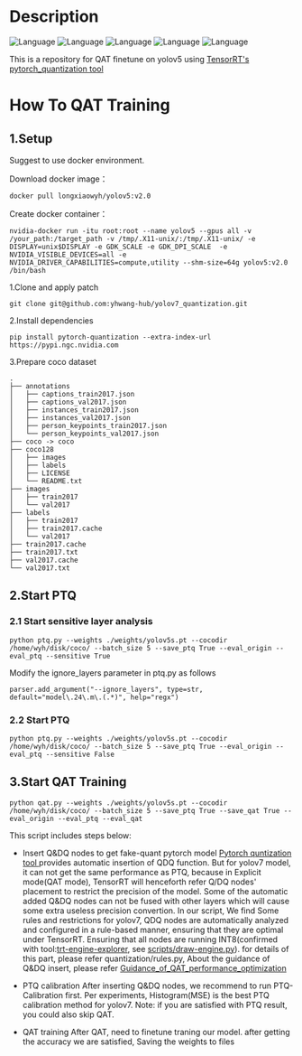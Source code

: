 # Description
![Language](https://img.shields.io/badge/language-c++-brightgreen)
![Language](https://img.shields.io/badge/CUDA-11.1-brightgreen) 
![Language](https://img.shields.io/badge/TensorRT-8.5.1.7-brightgreen)
![Language](https://img.shields.io/badge/OpenCV-4.5.5-brightgreen) 
![Language](https://img.shields.io/badge/ubuntu-16.04-brightorigin)

This is a repository for QAT finetune on yolov5 using [TensorRT's pytorch_quantization tool](https://github.com/NVIDIA/TensorRT/tree/main/tools/pytorch-quantization)

# How To QAT Training

## 1.Setup
Suggest to use docker environment.

Download docker image：
```
docker pull longxiaowyh/yolov5:v2.0
```
Create docker container：
```
nvidia-docker run -itu root:root --name yolov5 --gpus all -v /your_path:/target_path -v /tmp/.X11-unix/:/tmp/.X11-unix/ -e DISPLAY=unix$DISPLAY -e GDK_SCALE -e GDK_DPI_SCALE  -e NVIDIA_VISIBLE_DEVICES=all -e NVIDIA_DRIVER_CAPABILITIES=compute,utility --shm-size=64g yolov5:v2.0 /bin/bash
```

1.Clone and apply patch

```
git clone git@github.com:yhwang-hub/yolov7_quantization.git
```
2.Install dependencies
```
pip install pytorch-quantization --extra-index-url https://pypi.ngc.nvidia.com
```
3.Prepare coco dataset
```
.
├── annotations
│   ├── captions_train2017.json
│   ├── captions_val2017.json
│   ├── instances_train2017.json
│   ├── instances_val2017.json
│   ├── person_keypoints_train2017.json
│   └── person_keypoints_val2017.json
├── coco -> coco
├── coco128
│   ├── images
│   ├── labels
│   ├── LICENSE
│   └── README.txt
├── images
│   ├── train2017
│   └── val2017
├── labels
│   ├── train2017
│   ├── train2017.cache
│   └── val2017
├── train2017.cache
├── train2017.txt
├── val2017.cache
└── val2017.txt
```

## 2.Start PTQ
### 2.1 Start sensitive layer analysis
```
python ptq.py --weights ./weights/yolov5s.pt --cocodir /home/wyh/disk/coco/ --batch_size 5 --save_ptq True --eval_origin --eval_ptq --sensitive True
```
Modify the ignore_layers parameter in ptq.py as follows
```
parser.add_argument("--ignore_layers", type=str, default="model\.24\.m\.(.*)", help="regx")
```
### 2.2 Start PTQ
```
python ptq.py --weights ./weights/yolov5s.pt --cocodir /home/wyh/disk/coco/ --batch_size 5 --save_ptq True --eval_origin --eval_ptq --sensitive False
```

## 3.Start QAT Training
```
python qat.py --weights ./weights/yolov5s.pt --cocodir /home/wyh/disk/coco/ --batch_size 5 --save_ptq True --save_qat True --eval_origin --eval_ptq --eval_qat
```
This script includes steps below:

- Insert Q&DQ nodes to get fake-quant pytorch model
  [Pytorch quntization tool ](https://github.com/NVIDIA/TensorRT/tree/main/tools/pytorch-quantization)provides automatic insertion of QDQ function. But for yolov7 model, it can not get the same performance as PTQ, because in Explicit mode(QAT mode), TensorRT will henceforth refer Q/DQ nodes' placement to restrict the precision of the model. Some of the automatic added Q&DQ nodes can not be fused with other layers which will cause some extra useless precision convertion. In our script, We find Some rules and restrictions for yolov7, QDQ nodes are automatically analyzed and configured in a rule-based manner, ensuring that they are optimal under TensorRT. Ensuring that all nodes are running INT8(confirmed with tool:[trt-engine-explorer](https://github.com/NVIDIA/TensorRT/tree/main/tools/experimental/trt-engine-explorer), see [scripts/draw-engine.py](https://github.com/NVIDIA-AI-IOT/yolo_deepstream/blob/main/yolov7_qat/scripts/draw-engine.py)). for details of this part, please refer quantization/rules.py, About the guidance of Q&DQ insert, please refer [Guidance_of_QAT_performance_optimization](https://github.com/NVIDIA-AI-IOT/yolo_deepstream/blob/main/yolov7_qat/doc/Guidance_of_QAT_performance_optimization.md)

- PTQ calibration
  After inserting Q&DQ nodes, we recommend to run PTQ-Calibration first. Per experiments, Histogram(MSE) is the best PTQ calibration method for yolov7. Note: if you are satisfied with PTQ result, you could also skip QAT.

- QAT training
  After QAT, need to finetune traning our model. after getting the accuracy we are satisfied, Saving the weights to files